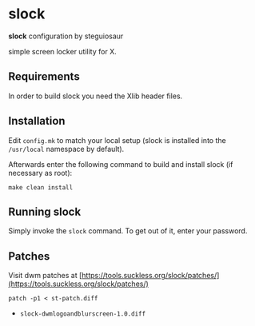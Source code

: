# slock

**slock** configuration by steguiosaur

simple screen locker utility for X.

## Requirements

In order to build slock you need the Xlib header files.

## Installation

Edit `config.mk` to match your local setup (slock is installed into
the `/usr/local` namespace by default).

Afterwards enter the following command to build and install slock
(if necessary as root):

```console
make clean install
```

## Running slock

Simply invoke the `slock` command. To get out of it, enter your password.

## Patches

Visit dwm patches at [https://tools.suckless.org/slock/patches/](https://tools.suckless.org/slock/patches/)

```console
patch -p1 < st-patch.diff
```

- `slock-dwmlogoandblurscreen-1.0.diff`
